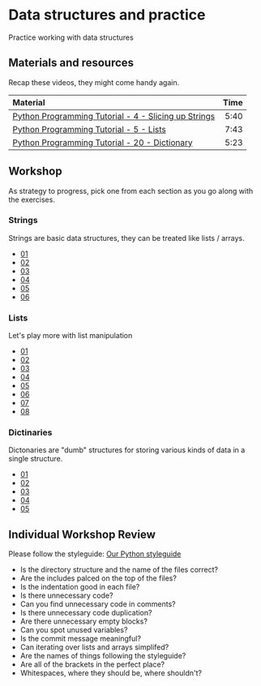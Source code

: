 # Data structures and practice
Practice working with data structures

## Materials and resources

Recap these videos, they might come handy again.

| Material | Time |
|:---------|-----:|
| [Python Programming Tutorial - 4 - Slicing up Strings](https://www.youtube.com/watch?v=YbipxqSKx-E) | 5:40 |
| [Python Programming Tutorial - 5 - Lists](https://www.youtube.com/watch?v=1yUn-ydsgKk) | 7:43 |
| [Python Programming Tutorial - 20 - Dictionary](https://www.youtube.com/watch?v=BSNFRKG1MfE) | 5:23 |

## Workshop

As strategy to progress, pick one from each section as you go along with the exercises.

### Strings

Strings are basic data structures, they can be treated like lists / arrays.

 -  [01](strings/simplereplace/simplereplace.py)
 -  [02](strings/reverse/reverse.py)
 -  [03](strings/urlfixer/urlfixer.py)
 -  [04](strings/takeslonger/takeslonger.py)
 -  [05](strings/todoprint/todoprint.py)
 -  [06](strings/newliner/newliner.py)


### Lists

Let's play more with list manipulation

 -  [01](lists/solarsystem/solarsystem.py)
 -  [02](lists/matchmaking/matchmaking.py)
 -  [03](lists/appendletter/appendletter.py)
 -  [04](lists/candyshop/candyshop.py)
 -  [05](lists/elementfinder/elementfinder.py)
 -  [06](lists/isinlist/isinlist.py)
 -  [07](lists/quoteswap/quoteswap.py)
 -  [08](lists/calculator/calculator.py)


### Dictinaries

Dictonaries are "dumb" structures for storing various kinds of data in a single structure. 

 -  [01](hashes/student-counter/student-counter.py)
 -  [02](hashes/student-filter/student-filter.py)
 -  [03](hashes/bank-transfer/bank-transfer.py)
 -  [04](hashes/festival-entry/festival-entry.py)
 -  [05](hashes/table-printer/table-printer.py)



## Individual Workshop Review
Please follow the styleguide: [Our Python styleguide](../../styleguide/python.md)

- Is the directory structure and the name of the files correct?
- Are the includes palced on the top of the files?
- Is the indentation good in each file?
- Is there unnecessary code?
- Can you find unnecessary code in comments?
- Is there unnecessary code duplication?
- Are there unnecessary empty blocks?
- Can you spot unused variables?
- Is the commit message meaningful?
- Can iterating over lists and arrays simplifed? 
- Are the names of things following the styleguide?
- Are all of the brackets in the perfect place?
- Whitespaces, where they should be, where shouldn't?
